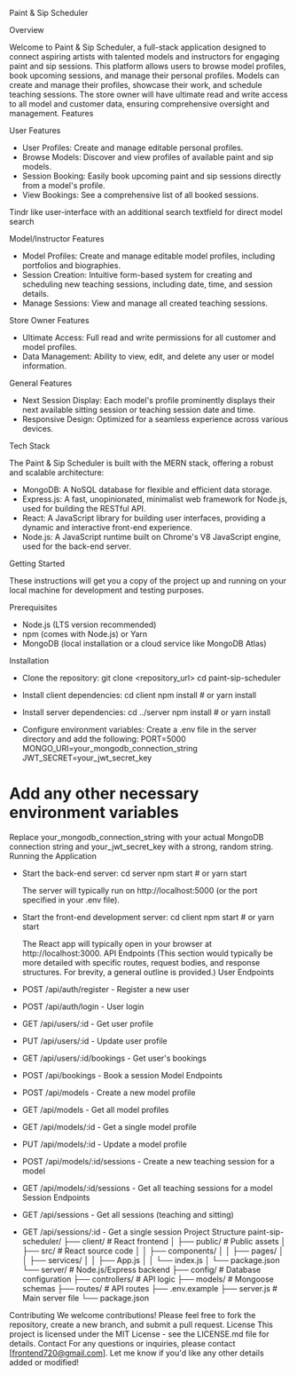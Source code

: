 
Paint & Sip Scheduler

Overview

Welcome to Paint & Sip Scheduler, a full-stack application designed to connect aspiring artists with talented models and instructors for engaging paint and sip sessions. This platform allows users to browse model profiles, book upcoming sessions, and manage their personal profiles. Models can create and manage their profiles, showcase their work, and schedule teaching sessions. The store owner will have ultimate read and write access to all model and customer data, ensuring comprehensive oversight and management.
Features

User Features

 * User Profiles: Create and manage editable personal profiles.
 * Browse Models: Discover and view profiles of available paint and sip models.
 * Session Booking: Easily book upcoming paint and sip sessions directly from a model's profile.
 * View Bookings: See a comprehensive list of all booked sessions.

 Tindr like user-interface with an additional search textfield for direct model search

Model/Instructor Features

 * Model Profiles: Create and manage editable model profiles, including portfolios and biographies.
 * Session Creation: Intuitive form-based system for creating and scheduling new teaching sessions, including date, time, and session details.
 * Manage Sessions: View and manage all created teaching sessions.

Store Owner Features

 * Ultimate Access: Full read and write permissions for all customer and model profiles.
 * Data Management: Ability to view, edit, and delete any user or model information.

General Features

 * Next Session Display: Each model's profile prominently displays their next available sitting session or teaching session date and time.
 * Responsive Design: Optimized for a seamless experience across various devices.

Tech Stack

The Paint & Sip Scheduler is built with the MERN stack, offering a robust and scalable architecture:
 * MongoDB: A NoSQL database for flexible and efficient data storage.
 * Express.js: A fast, unopinionated, minimalist web framework for Node.js, used for building the RESTful API.
 * React: A JavaScript library for building user interfaces, providing a dynamic and interactive front-end experience.
 * Node.js: A JavaScript runtime built on Chrome's V8 JavaScript engine, used for the back-end server.

Getting Started

These instructions will get you a copy of the project up and running on your local machine for development and testing purposes.

Prerequisites

 * Node.js (LTS version recommended)
 * npm (comes with Node.js) or Yarn
 * MongoDB (local installation or a cloud service like MongoDB Atlas)

Installation

 * Clone the repository:
   git clone <repository_url>
cd paint-sip-scheduler

 * Install client dependencies:
   cd client
npm install # or yarn install

 * Install server dependencies:
   cd ../server
npm install # or yarn install

 * Configure environment variables:
   Create a .env file in the server directory and add the following:
   PORT=5000
MONGO_URI=your_mongodb_connection_string
JWT_SECRET=your_jwt_secret_key

# Add any other necessary environment variables

   Replace your_mongodb_connection_string with your actual MongoDB connection string and your_jwt_secret_key with a strong, random string.
Running the Application
 * Start the back-end server:
   cd server
npm start # or yarn start

   The server will typically run on http://localhost:5000 (or the port specified in your .env file).
 * Start the front-end development server:
   cd client
npm start # or yarn start

   The React app will typically open in your browser at http://localhost:3000.
API Endpoints
(This section would typically be more detailed with specific routes, request bodies, and response structures. For brevity, a general outline is provided.)
User Endpoints
 * POST /api/auth/register - Register a new user
 * POST /api/auth/login - User login
 * GET /api/users/:id - Get user profile
 * PUT /api/users/:id - Update user profile
 * GET /api/users/:id/bookings - Get user's bookings
 * POST /api/bookings - Book a session
Model Endpoints
 * POST /api/models - Create a new model profile
 * GET /api/models - Get all model profiles
 * GET /api/models/:id - Get a single model profile
 * PUT /api/models/:id - Update a model profile
 * POST /api/models/:id/sessions - Create a new teaching session for a model
 * GET /api/models/:id/sessions - Get all teaching sessions for a model
Session Endpoints
 * GET /api/sessions - Get all sessions (teaching and sitting)
 * GET /api/sessions/:id - Get a single session
Project Structure
paint-sip-scheduler/
├── client/                     # React frontend
│   ├── public/                 # Public assets
│   ├── src/                    # React source code
│   │   ├── components/
│   │   ├── pages/
│   │   ├── services/
│   │   ├── App.js
│   │   └── index.js
│   └── package.json
└── server/                     # Node.js/Express backend
    ├── config/                 # Database configuration
    ├── controllers/            # API logic
    ├── models/                 # Mongoose schemas
    ├── routes/                 # API routes
    ├── .env.example
    ├── server.js               # Main server file
    └── package.json

Contributing
We welcome contributions! Please feel free to fork the repository, create a new branch, and submit a pull request.
License
This project is licensed under the MIT License - see the LICENSE.md file for details.
Contact
For any questions or inquiries, please contact [frontend720@gmail.com].
Let me know if you'd like any other details added or modified!